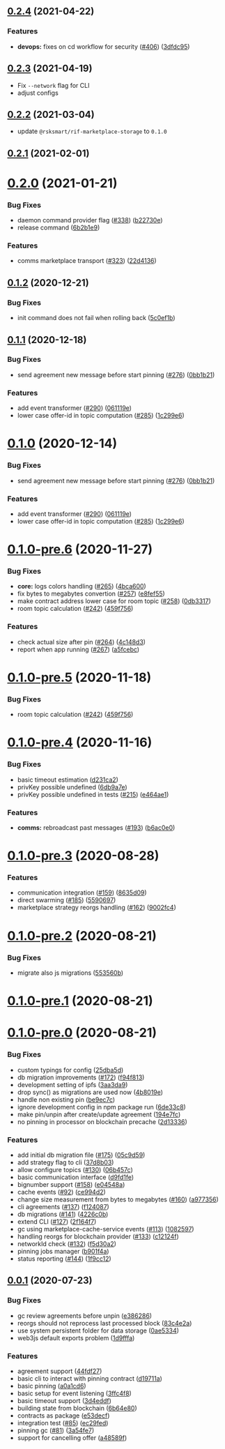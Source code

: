 <a name="0.2.4"></a>
## [0.2.4](https://github.com/rsksmart/rds-ipfs/compare/v0.2.3-next.1...v0.2.4) (2021-04-22)


### Features

* **devops:** fixes on cd workflow for security ([#406](https://github.com/rsksmart/rds-ipfs/issues/406)) ([3dfdc95](https://github.com/rsksmart/rds-ipfs/commit/3dfdc95))



<a name="0.2.3"></a>
## [0.2.3](https://github.com/rsksmart/rds-ipfs/compare/v0.2.3-next.1...v0.2.3) (2021-04-19)

* Fix `--network` flag for CLI
* adjust configs



<a name="0.2.2"></a>
## [0.2.2](https://github.com/rsksmart/rds-ipfs/compare/v0.2.1...v0.2.2) (2021-03-04)

* update `@rsksmart/rif-marketplace-storage` to `0.1.0`

<a name="0.2.1"></a>
## [0.2.1](https://github.com/rsksmart/rds-ipfs/compare/v0.2.0...v0.2.1) (2021-02-01)



<a name="0.2.0"></a>
# [0.2.0](https://github.com/rsksmart/rds-ipfs/compare/v0.1.2...v0.2.0) (2021-01-21)


### Bug Fixes

* daemon command provider flag ([#338](https://github.com/rsksmart/rds-ipfs/issues/338)) ([b22730e](https://github.com/rsksmart/rds-ipfs/commit/b22730e))
* release command ([6b2b1e9](https://github.com/rsksmart/rds-ipfs/commit/6b2b1e9))


### Features

* comms marketplace transport ([#323](https://github.com/rsksmart/rds-ipfs/issues/323)) ([22d4136](https://github.com/rsksmart/rds-ipfs/commit/22d4136))



<a name="0.1.2"></a>
## [0.1.2](https://github.com/rsksmart/rds-ipfs/compare/v0.1.1...v0.1.2) (2020-12-21)


### Bug Fixes

* init command does not fail when rolling back ([5c0ef1b](https://github.com/rsksmart/rds-ipfs/commit/5c0ef1b))



<a name="0.1.1"></a>
## [0.1.1](https://github.com/rsksmart/rds-ipfs/compare/v0.1.0-pre.6...v0.1.1) (2020-12-18)


### Bug Fixes

* send agreement new message before start pinning ([#276](https://github.com/rsksmart/rds-ipfs/issues/276)) ([0bb1b21](https://github.com/rsksmart/rds-ipfs/commit/0bb1b21))


### Features

* add event transformer ([#290](https://github.com/rsksmart/rds-ipfs/issues/290)) ([061119e](https://github.com/rsksmart/rds-ipfs/commit/061119e))
* lower case offer-id in topic computation ([#285](https://github.com/rsksmart/rds-ipfs/issues/285)) ([1c299e6](https://github.com/rsksmart/rds-ipfs/commit/1c299e6))



<a name="0.1.0"></a>
# [0.1.0](https://github.com/rsksmart/rds-ipfs/compare/v0.1.0-pre.6...v0.1.0) (2020-12-14)


### Bug Fixes

* send agreement new message before start pinning ([#276](https://github.com/rsksmart/rds-ipfs/issues/276)) ([0bb1b21](https://github.com/rsksmart/rds-ipfs/commit/0bb1b21))


### Features

* add event transformer ([#290](https://github.com/rsksmart/rds-ipfs/issues/290)) ([061119e](https://github.com/rsksmart/rds-ipfs/commit/061119e))
* lower case offer-id in topic computation ([#285](https://github.com/rsksmart/rds-ipfs/issues/285)) ([1c299e6](https://github.com/rsksmart/rds-ipfs/commit/1c299e6))



<a name="0.1.0-pre.6"></a>
# [0.1.0-pre.6](https://github.com/rsksmart/rds-ipfs/compare/v0.1.0-pre.4...v0.1.0-pre.6) (2020-11-27)


### Bug Fixes

* **core:** logs colors handling ([#265](https://github.com/rsksmart/rds-ipfs/issues/265)) ([4bca600](https://github.com/rsksmart/rds-ipfs/commit/4bca600))
* fix bytes to megabytes convertion ([#257](https://github.com/rsksmart/rds-ipfs/issues/257)) ([e8fef55](https://github.com/rsksmart/rds-ipfs/commit/e8fef55))
* make contract address lower case for room topic ([#258](https://github.com/rsksmart/rds-ipfs/issues/258)) ([0db3317](https://github.com/rsksmart/rds-ipfs/commit/0db3317))
* room topic calculation ([#242](https://github.com/rsksmart/rds-ipfs/issues/242)) ([459f756](https://github.com/rsksmart/rds-ipfs/commit/459f756))


### Features

* check actual size after pin ([#264](https://github.com/rsksmart/rds-ipfs/issues/264)) ([4c148d3](https://github.com/rsksmart/rds-ipfs/commit/4c148d3))
* report when app running ([#267](https://github.com/rsksmart/rds-ipfs/issues/267)) ([a5fcebc](https://github.com/rsksmart/rds-ipfs/commit/a5fcebc))



<a name="0.1.0-pre.5"></a>
# [0.1.0-pre.5](https://github.com/rsksmart/rds-ipfs/compare/v0.1.0-pre.4...v0.1.0-pre.5) (2020-11-18)


### Bug Fixes

* room topic calculation ([#242](https://github.com/rsksmart/rds-ipfs/issues/242)) ([459f756](https://github.com/rsksmart/rds-ipfs/commit/459f756))



<a name="0.1.0-pre.4"></a>
# [0.1.0-pre.4](https://github.com/rsksmart/rds-ipfs/compare/v0.1.0-pre.3...v0.1.0-pre.4) (2020-11-16)


### Bug Fixes

* basic timeout estimation ([d231ca2](https://github.com/rsksmart/rds-ipfs/commit/d231ca2))
* privKey possible undefined ([6db9a7e](https://github.com/rsksmart/rds-ipfs/commit/6db9a7e))
* privKey possible undefined in tests ([#215](https://github.com/rsksmart/rds-ipfs/issues/215)) ([e464ae1](https://github.com/rsksmart/rds-ipfs/commit/e464ae1))


### Features

* **comms:** rebroadcast past messages ([#193](https://github.com/rsksmart/rds-ipfs/issues/193)) ([b6ac0e0](https://github.com/rsksmart/rds-ipfs/commit/b6ac0e0))



<a name="0.1.0-pre.3"></a>
# [0.1.0-pre.3](https://github.com/rsksmart/rds-ipfs/compare/v0.1.0-pre.2...v0.1.0-pre.3) (2020-08-28)


### Features

* communication integration ([#159](https://github.com/rsksmart/rds-ipfs/issues/159)) ([8635d09](https://github.com/rsksmart/rds-ipfs/commit/8635d09))
* direct swarming ([#185](https://github.com/rsksmart/rds-ipfs/issues/185)) ([5590697](https://github.com/rsksmart/rds-ipfs/commit/5590697))
* marketplace strategy reorgs handling ([#162](https://github.com/rsksmart/rds-ipfs/issues/162)) ([9002fc4](https://github.com/rsksmart/rds-ipfs/commit/9002fc4))



<a name="0.1.0-pre.2"></a>
# [0.1.0-pre.2](https://github.com/rsksmart/rds-ipfs/compare/v0.1.0-pre.1...v0.1.0-pre.2) (2020-08-21)


### Bug Fixes

* migrate also js migrations ([553560b](https://github.com/rsksmart/rds-ipfs/commit/553560b))



<a name="0.1.0-pre.1"></a>
# [0.1.0-pre.1](https://github.com/rsksmart/rds-ipfs/compare/v0.1.0-pre.0...v0.1.0-pre.1) (2020-08-21)



<a name="0.1.0-pre.0"></a>
# [0.1.0-pre.0](https://github.com/rsksmart/rds-ipfs/compare/v0.0.1...v0.1.0-pre.0) (2020-08-21)


### Bug Fixes

* custom typings for config ([25dba5d](https://github.com/rsksmart/rds-ipfs/commit/25dba5d))
* db migration improvements ([#172](https://github.com/rsksmart/rds-ipfs/issues/172)) ([f94f813](https://github.com/rsksmart/rds-ipfs/commit/f94f813))
* development setting of ipfs ([3aa3da9](https://github.com/rsksmart/rds-ipfs/commit/3aa3da9))
* drop sync() as migrations are used now ([4b8019e](https://github.com/rsksmart/rds-ipfs/commit/4b8019e))
* handle non existing pin ([be9ec7c](https://github.com/rsksmart/rds-ipfs/commit/be9ec7c))
* ignore development config in npm package run ([6de33c8](https://github.com/rsksmart/rds-ipfs/commit/6de33c8))
* make pin/unpin after create/update agreement ([194e7fc](https://github.com/rsksmart/rds-ipfs/commit/194e7fc))
* no pinning in processor on blockchain precache ([2d13336](https://github.com/rsksmart/rds-ipfs/commit/2d13336))


### Features

* add initial db migration file ([#175](https://github.com/rsksmart/rds-ipfs/issues/175)) ([05c9d59](https://github.com/rsksmart/rds-ipfs/commit/05c9d59))
* add strategy flag to cli ([37d8b03](https://github.com/rsksmart/rds-ipfs/commit/37d8b03))
* allow configure topics ([#130](https://github.com/rsksmart/rds-ipfs/issues/130)) ([06b457c](https://github.com/rsksmart/rds-ipfs/commit/06b457c))
* basic communication interface ([d9fd1fe](https://github.com/rsksmart/rds-ipfs/commit/d9fd1fe))
* bignumber support ([#158](https://github.com/rsksmart/rds-ipfs/issues/158)) ([e04548a](https://github.com/rsksmart/rds-ipfs/commit/e04548a))
* cache events ([#92](https://github.com/rsksmart/rds-ipfs/issues/92)) ([ce994d2](https://github.com/rsksmart/rds-ipfs/commit/ce994d2))
* change size measurement from bytes to megabytes ([#160](https://github.com/rsksmart/rds-ipfs/issues/160)) ([a977356](https://github.com/rsksmart/rds-ipfs/commit/a977356))
* cli agreements ([#137](https://github.com/rsksmart/rds-ipfs/issues/137)) ([f124087](https://github.com/rsksmart/rds-ipfs/commit/f124087))
* db migrations ([#141](https://github.com/rsksmart/rds-ipfs/issues/141)) ([4226c0b](https://github.com/rsksmart/rds-ipfs/commit/4226c0b))
* extend CLI ([#127](https://github.com/rsksmart/rds-ipfs/issues/127)) ([2f164f7](https://github.com/rsksmart/rds-ipfs/commit/2f164f7))
* gc using marketplace-cache-service events ([#113](https://github.com/rsksmart/rds-ipfs/issues/113)) ([1082597](https://github.com/rsksmart/rds-ipfs/commit/1082597))
* handling reorgs for blockchain provider ([#133](https://github.com/rsksmart/rds-ipfs/issues/133)) ([c12124f](https://github.com/rsksmart/rds-ipfs/commit/c12124f))
* networkId check ([#132](https://github.com/rsksmart/rds-ipfs/issues/132)) ([f5d30a2](https://github.com/rsksmart/rds-ipfs/commit/f5d30a2))
* pinning jobs manager ([b901f4a](https://github.com/rsksmart/rds-ipfs/commit/b901f4a))
* status reporting ([#144](https://github.com/rsksmart/rds-ipfs/issues/144)) ([1f9cc12](https://github.com/rsksmart/rds-ipfs/commit/1f9cc12))



<a name="0.0.1"></a>
## [0.0.1](https://github.com/rsksmart/rds-ipfs/compare/e53decf...v0.0.1) (2020-07-23)


### Bug Fixes

* gc review agreements before unpin ([e386286](https://github.com/rsksmart/rds-ipfs/commit/e386286))
* reorgs should not reprocess last processed block ([83c4e2a](https://github.com/rsksmart/rds-ipfs/commit/83c4e2a))
* use system persistent folder for data storage ([0ae5334](https://github.com/rsksmart/rds-ipfs/commit/0ae5334))
* web3js default exports problem ([1d9fffa](https://github.com/rsksmart/rds-ipfs/commit/1d9fffa))


### Features

* agreement support ([44fdf27](https://github.com/rsksmart/rds-ipfs/commit/44fdf27))
* basic cli to interact with pinning contract ([d19711a](https://github.com/rsksmart/rds-ipfs/commit/d19711a))
* basic pinning ([a0a1cd6](https://github.com/rsksmart/rds-ipfs/commit/a0a1cd6))
* basic setup for event listening ([3ffc4f8](https://github.com/rsksmart/rds-ipfs/commit/3ffc4f8))
* basic timeout support ([3d4eddf](https://github.com/rsksmart/rds-ipfs/commit/3d4eddf))
* building state from blockchain ([6b64e80](https://github.com/rsksmart/rds-ipfs/commit/6b64e80))
* contracts as package ([e53decf](https://github.com/rsksmart/rds-ipfs/commit/e53decf))
* integration test ([#85](https://github.com/rsksmart/rds-ipfs/issues/85)) ([ec29fed](https://github.com/rsksmart/rds-ipfs/commit/ec29fed))
* pinning gc ([#81](https://github.com/rsksmart/rds-ipfs/issues/81)) ([3a54fe7](https://github.com/rsksmart/rds-ipfs/commit/3a54fe7))
* support for cancelling offer ([a48589f](https://github.com/rsksmart/rds-ipfs/commit/a48589f))



